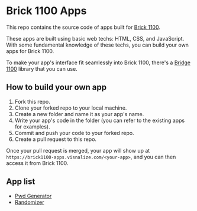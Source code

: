 # Brick 1100 Apps

This repo contains the source code of apps built for [Brick 1100](https://visnalize.com/brick1100/about.html).

These apps are built using basic web techs: HTML, CSS, and JavaScript. With some fundamental knowledge of these techs, you can build your own apps for Brick 1100.

To make your app's interface fit seamlessly into Brick 1100, there's a [Bridge 1100](https://github.com/Visnalize/bridge-1100) library that you can use.

## How to build your own app

1. Fork this repo.
2. Clone your forked repo to your local machine.
3. Create a new folder and name it as your app's name.
4. Write your app's code in the folder (you can refer to the existing apps for examples).
5. Commit and push your code to your forked repo.
6. Create a pull request to this repo.

Once your pull request is merged, your app will show up at `https://brick1100-apps.visnalize.com/<your-app>`, and you can then access it from Brick 1100.

## App list

- [Pwd Generator](https://brick1100-apps.visnalize.com/pwd-generator)
- [Randomizer](https://brick1100-apps.visnalize.com/randomizer)

